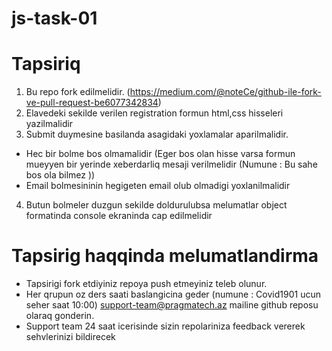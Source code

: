 # js-task-01

# Tapsiriq
1. Bu repo fork edilmelidir. (https://medium.com/@noteCe/github-ile-fork-ve-pull-request-be6077342834)
2. Elavedeki sekilde verilen registration formun html,css hisseleri yazilmalidir 
3. Submit duymesine basilanda asagidaki yoxlamalar aparilmalidir.
  - Hec bir bolme bos olmamalidir (Eger bos olan hisse varsa formun mueyyen bir yerinde xeberdarliq mesaji verilmelidir (Numune : Bu sahe bos ola bilmez ))
  - Email bolmesininin hegigeten email olub olmadigi yoxlanilmalidir
4. Butun bolmeler duzgun sekilde doldurulubsa melumatlar object formatinda console ekraninda cap edilmelidir 

# Tapsirig haqqinda melumatlandirma
 - Tapsirigi fork etdiyiniz repoya push etmeyiniz teleb olunur.
 - Her qrupun oz ders saati baslangicina geder (numune : Covid1901 ucun seher saat 10:00) support-team@pragmatech.az mailine github reposu olaraq gonderin.
 - Support team 24 saat icerisinde sizin repolariniza feedback vererek sehvlerinizi bildirecek
